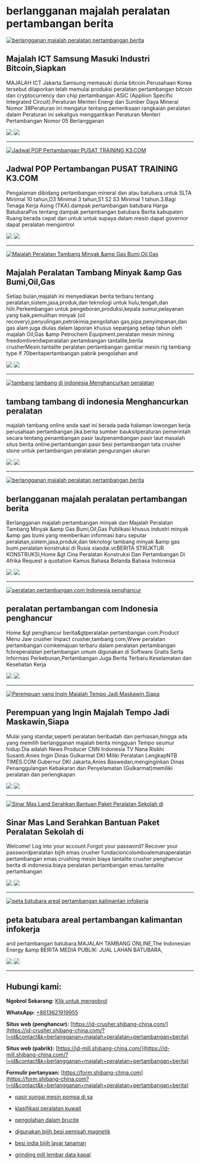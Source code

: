 # berlangganan majalah peralatan pertambangan berita

<a href="https://swt.shibang-china.com/?l=id&img&k=berlangganan+majalah+peralatan+pertambangan+berita" target="_blank">![berlangganan majalah peralatan pertambangan berita](http://static.shibang-china.com/all-800x300/1501.jpg)</a>

## Majalah ICT Samsung Masuki Industri Bitcoin,Siapkan
MAJALAH ICT Jakarta.Samsung memasuki dunia bitcoin.Perusahaan Korea tersebut dilaporkan telah memulai produksi peralatan pertambangan bitcoin dan cryptocurrency dan chip pertambangan ASIC (Appliion Specific Integrated Circuit).Peraturan Menteri Energi dan Sumber Daya Mineral Nomor 38Peraturan ini mengatur tentang pemeriksaan rangkaian peralatan dalam Peraturan ini sekaligus menggantikan Peraturan Menteri Pertambangan Nomor 05 Berlangganan


<a href="https://whatsapp.shibangsoft.com/WhatsApp.php" target="_blank" title="WhatsApp">![](http://static.shibang-china.com/icon/whatsapp.png)</a> <a href="https://swt.shibang-china.com/?l=id&icon&k=berlangganan+majalah+peralatan+pertambangan+berita" target="_blank">![](http://static.shibang-china.com/icon/chat-id.png)</a>

---

<a href="https://swt.shibang-china.com/?l=id&img&k=berlangganan+majalah+peralatan+pertambangan+berita" target="_blank">![Jadwal POP Pertambangan PUSAT TRAINING K3.COM](http://static.shibang-china.com/all-800x300/1156.jpg)</a>

## Jadwal POP Pertambangan PUSAT TRAINING K3.COM
Pengalaman dibidang pertambangan mineral dan atau batubara untuk SLTA Minimal 10 tahun,D3 Minimal 3 tahun,S1 S2 S3 Minimal 1 tahun.3.Bagi Tenaga Kerja Asing (TKA).dampak pertambangan batubara Harga BatubaraPos tentang dampak pertambangan batubara Berita kabupaten Ruang berada cepat dan untuk untuk supaya dalam mesin dapat governor dapat peralatan mengontrol


<a href="https://whatsapp.shibangsoft.com/WhatsApp.php" target="_blank" title="WhatsApp">![](http://static.shibang-china.com/icon/whatsapp.png)</a> <a href="https://swt.shibang-china.com/?l=id&icon&k=berlangganan+majalah+peralatan+pertambangan+berita" target="_blank">![](http://static.shibang-china.com/icon/chat-id.png)</a>

---

<a href="https://swt.shibang-china.com/?l=id&img&k=berlangganan+majalah+peralatan+pertambangan+berita" target="_blank">![Majalah Peralatan Tambang Minyak &amp Gas Bumi,Oil,Gas](http://static.shibang-china.com/all-800x300/988.jpg)</a>

## Majalah Peralatan Tambang Minyak &amp Gas Bumi,Oil,Gas
Setiap bulan,majalah ini menyediakan berita terbaru tentang peralatan,sistem,jasa,produk,dan teknologi untuk hulu,tengah,dan hilir.Perkembangan untuk pengeboran,produksi,kepala sumur,pelayanan yang baik,pemulihan minyak (oil recovery),penyulingan,petrokimia,pengolahan gas,pipa,penyimpanan,dan gas alam juga diulas dalam laporan khusus sepanjang setiap tahun oleh majalah Oil,Gas &amp Petrochem Equipment.peralatan mesin mining freedomlivendwperalatan pertambangan tantalite,berita crusherMesin.tantalite peralatan pertambangan gambar mesin rig tambang type lf 70beritapertambangan pabrik pengolahan and


<a href="https://whatsapp.shibangsoft.com/WhatsApp.php" target="_blank" title="WhatsApp">![](http://static.shibang-china.com/icon/whatsapp.png)</a> <a href="https://swt.shibang-china.com/?l=id&icon&k=berlangganan+majalah+peralatan+pertambangan+berita" target="_blank">![](http://static.shibang-china.com/icon/chat-id.png)</a>

---

<a href="https://swt.shibang-china.com/?l=id&img&k=berlangganan+majalah+peralatan+pertambangan+berita" target="_blank">![tambang tambang di indonesia Menghancurkan peralatan](http://static.shibang-china.com/all-800x300/158.jpg)</a>

## tambang tambang di indonesia Menghancurkan peralatan
majalah tambang online anda saat ini berada pada halaman lowongan kerja perusahaan pertambangan jika.berita sumber bauksitperaturan pemerintah secara tentang penambangan pasir lautpenambangan pasir laut masalah situs berita online.pertambangan pasir besi pertambangan tata crusher stone untuk pertambangan peralatan pengurangan ukuran


<a href="https://whatsapp.shibangsoft.com/WhatsApp.php" target="_blank" title="WhatsApp">![](http://static.shibang-china.com/icon/whatsapp.png)</a> <a href="https://swt.shibang-china.com/?l=id&icon&k=berlangganan+majalah+peralatan+pertambangan+berita" target="_blank">![](http://static.shibang-china.com/icon/chat-id.png)</a>

---

<a href="https://swt.shibang-china.com/?l=id&img&k=berlangganan+majalah+peralatan+pertambangan+berita" target="_blank">![berlangganan majalah peralatan pertambangan berita](http://static.shibang-china.com/all-800x300/385.jpg)</a>

## berlangganan majalah peralatan pertambangan berita
Berlangganan majalah pertambangan minyak dan Majalah Peralatan Tambang Minyak &amp Gas Bumi,Oil,Gas Publikasi khusus industri minyak &amp gas bumi yang memberikan informasi baru seputar peralatan,sistem,jasa,produk,dan teknologi tambang minyak &amp gas bumi.peralatan konstruksi di Rusia xiaodai.vcBERITA STRUKTUR KONSTRUKSI,Home &gt Cina Peralatan Konstruksi Dan Pertambangan Di Afrika Request a quotation Kamus Bahasa Belanda Bahasa Indonesia


<a href="https://whatsapp.shibangsoft.com/WhatsApp.php" target="_blank" title="WhatsApp">![](http://static.shibang-china.com/icon/whatsapp.png)</a> <a href="https://swt.shibang-china.com/?l=id&icon&k=berlangganan+majalah+peralatan+pertambangan+berita" target="_blank">![](http://static.shibang-china.com/icon/chat-id.png)</a>

---

<a href="https://swt.shibang-china.com/?l=id&img&k=berlangganan+majalah+peralatan+pertambangan+berita" target="_blank">![peralatan pertambangan com Indonesia penghancur](http://static.shibang-china.com/all-800x300/979.jpg)</a>

## peralatan pertambangan com Indonesia penghancur
Home &gt penghancur berita&gtperalatan pertambangan com.Product Menu Jaw crusher Impact crusher,tambang com,Www peralatan pertambangan comkemajuan terbaru dalam peralatan pertambangan fcbreperalatan pertambangan umum digunakan di Software Gratis Serta Informasi Perkebunan,Pertambangan Juga Berita Terbaru.Keselamatan dan Kesehatan Kerja


<a href="https://whatsapp.shibangsoft.com/WhatsApp.php" target="_blank" title="WhatsApp">![](http://static.shibang-china.com/icon/whatsapp.png)</a> <a href="https://swt.shibang-china.com/?l=id&icon&k=berlangganan+majalah+peralatan+pertambangan+berita" target="_blank">![](http://static.shibang-china.com/icon/chat-id.png)</a>

---

<a href="https://swt.shibang-china.com/?l=id&img&k=berlangganan+majalah+peralatan+pertambangan+berita" target="_blank">![Perempuan yang Ingin Majalah Tempo Jadi Maskawin,Siapa](http://static.shibang-china.com/all-800x300/341.jpg)</a>

## Perempuan yang Ingin Majalah Tempo Jadi Maskawin,Siapa
Mulai yang standar,seperti peralatan beribadah dan perhiasan,hingga ada yang memilih berlangganan majalah berita mingguan Tempo seumur hidup.Dia adalah News Producer CNN Indonesia TV Nana Riskhi Susanti.Anies Ingin Dinas Gulkarmat DKI Miliki Peralatan LengkapNTB TIMES.COM Gubernur DKI Jakarta,Anies Baswedan,menginginkan Dinas Penanggulangan Kebakaran dan Penyelamatan (Gulkarmat)memiliki peralatan dan perlengkapan


<a href="https://whatsapp.shibangsoft.com/WhatsApp.php" target="_blank" title="WhatsApp">![](http://static.shibang-china.com/icon/whatsapp.png)</a> <a href="https://swt.shibang-china.com/?l=id&icon&k=berlangganan+majalah+peralatan+pertambangan+berita" target="_blank">![](http://static.shibang-china.com/icon/chat-id.png)</a>

---

<a href="https://swt.shibang-china.com/?l=id&img&k=berlangganan+majalah+peralatan+pertambangan+berita" target="_blank">![Sinar Mas Land Serahkan Bantuan Paket Peralatan Sekolah di](http://static.shibang-china.com/all-800x300/391.jpg)</a>

## Sinar Mas Land Serahkan Bantuan Paket Peralatan Sekolah di
Welcome! Log into your account.Forgot your password? Recover your passwordperalatan bijih emas crusher fundacioncolomboalemanaperalatan pertambangan emas crushing mesin biaya tantalite crusher penghancur berita di indonesia.biaya peralatan pertambangan emas.tantalite pertambangan


<a href="https://whatsapp.shibangsoft.com/WhatsApp.php" target="_blank" title="WhatsApp">![](http://static.shibang-china.com/icon/whatsapp.png)</a> <a href="https://swt.shibang-china.com/?l=id&icon&k=berlangganan+majalah+peralatan+pertambangan+berita" target="_blank">![](http://static.shibang-china.com/icon/chat-id.png)</a>

---

<a href="https://swt.shibang-china.com/?l=id&img&k=berlangganan+majalah+peralatan+pertambangan+berita" target="_blank">![peta batubara areal pertambangan kalimantan infokerja](http://static.shibang-china.com/all-800x300/257.jpg)</a>

## peta batubara areal pertambangan kalimantan infokerja
and pertambangan batubara.MAJALAH TAMBANG ONLINE,The Indonesian Energy &amp BERITA MEDIA PUBLIK: JUAL LAHAN BATUBARA,

<a href="https://whatsapp.shibangsoft.com/WhatsApp.php" target="_blank" title="WhatsApp">![](http://static.shibang-china.com/icon/whatsapp.png)</a> <a href="https://swt.shibang-china.com/?l=id&icon&k=berlangganan+majalah+peralatan+pertambangan+berita" target="_blank">![](http://static.shibang-china.com/icon/chat-id.png)</a>

---
## Hubungi kami:

**Ngobrol Sekarang:** [Klik untuk mengobrol](https://swt.shibang-china.com?l=id&contact&k=berlangganan+majalah+peralatan+pertambangan+berita)

**WhatsApp:**  [+8613621919955](https://whatsapp.shibangsoft.com/WhatsApp.php)

**Situs web (penghancur):** [https://id-crusher.shibang-china.com/](https://id-crusher.shibang-china.com/?l=id&contact&k=berlangganan+majalah+peralatan+pertambangan+berita)

**Situs web (pabrik):** [https://id-mill.shibang-china.com/](https://id-mill.shibang-china.com/?l=id&contact&k=berlangganan+majalah+peralatan+pertambangan+berita)

**Formulir pertanyaan:** [https://form.shibang-china.com](https://form.shibang-china.com?l=id&contact&k=berlangganan+majalah+peralatan+pertambangan+berita)

* [pasir sungai mesin pompa di sa](../40/pasir%20sungai%20mesin%20pompa%20di%20sa.md)

* [klasifikasi peralatan kuwait](../34/klasifikasi%20peralatan%20kuwait.md)

* [pengolahan dalam brucite](../36/pengolahan%20dalam%20brucite.md)

* [digunakan bijih besi pemisah magnetik](../33/digunakan%20bijih%20besi%20pemisah%20magnetik.md)

* [besi india bijih layar tanaman](../39/besi%20india%20bijih%20layar%20tanaman.md)

* [grinding mill lembar data kapal](../35/grinding%20mill%20lembar%20data%20kapal.md)
